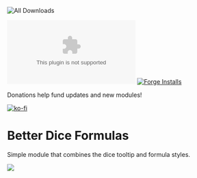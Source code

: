 ![All Downloads](https://img.shields.io/github/downloads/jessev14/better-dice-tooltips/total?style=for-the-badge)

![Latest Release Download Count](https://img.shields.io/github/downloads/jessev14/better-dice-tooltips/latest/module.zip)
[![Forge Installs](https://img.shields.io/badge/dynamic/json?label=Forge%20Installs&query=package.installs&suffix=%25&url=https%3A%2F%2Fforge-vtt.com%2Fapi%2Fbazaar%2Fpackage%2Fbetter-dice-tooltips&colorB=4aa94a)](https://forge-vtt.com/bazaar#package=better-dice-tooltips)

Donations help fund updates and new modules!

[![ko-fi](https://ko-fi.com/img/githubbutton_sm.svg)](https://ko-fi.com/jessev14)

# Better Dice Formulas

Simple module that combines the dice tooltip and formula styles.

![](https://raw.githubusercontent.com/jessev14/better-dice-tooltips/main/better-dice-formula.png)
